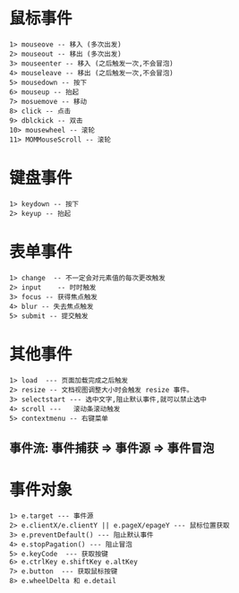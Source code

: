 # 鼠标事件
	1> mouseove -- 移入 (多次出发)
	2> mouseout	-- 移出 (多次出发)
	3> mouseenter -- 移入 (之后触发一次,不会冒泡)
	4> mouseleave -- 移出 (之后触发一次,不会冒泡)
	5> mousedown -- 按下
	6> mouseup -- 抬起
	7> mosuemove -- 移动
	8> click -- 点击
	9> dblckick -- 双击
	10> mousewheel -- 滚轮
	11> MOMMouseScroll -- 滚轮
# 键盘事件
	1> keydown -- 按下
	2> keyup -- 抬起
# 表单事件
	1> change  -- 不一定会对元素值的每次更改触发
	2> input	-- 时时触发
	3> focus -- 获得焦点触发
	4> blur -- 失去焦点触发
	5> submit -- 提交触发
# 其他事件
	1> load  --- 页面加载完成之后触发
	2> resize -- 文档视图调整大小时会触发 resize 事件。
	3> selectstart --- 选中文字,阻止默认事件,就可以禁止选中
	4> scroll --- 	滚动条滚动触发
	5> contextmenu -- 右键菜单
## 事件流: 事件捕获 => 事件源 => 事件冒泡
# 事件对象
	1> e.target --- 事件源
	2> e.clientX/e.clientY || e.pageX/epageY --- 鼠标位置获取
	3> e.preventDefault() --- 阻止默认事件
	4> e.stopPagation() --- 阻止冒泡
	5> e.keyCode  --- 获取按键
	6> e.ctrlKey e.shiftKey e.altKey
	7> e.button  --- 获取鼠标按键
	8> e.wheelDelta 和 e.detail